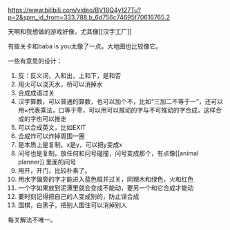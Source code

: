 https://www.bilibili.com/video/BV18Q4y127Tu?p=2&spm_id_from=333.788.b_6d756c74695f70616765.2

天啊和我想做的游戏好像，尤其像[[汉字工厂]]

有些关卡和baba is you太像了一点。大地图也比较像它。

一些有意思的设计：
1. 反：反义词，入和出，上和下，是和否
2. 用火可以浇灭水，桥可以消掉水
3. 合成成语过关
4. 汉字算数，可以普通的算数，也可以加个不，比如“三加二不等于一”，还可以用×代表乘法，口等于零，可以用可以推动的字与不可推动的字合成，这样合成的字也可以推走
5. 可以合成英文，比如EXIT
6. 合成炸可以炸掉周围一圈
7. 是本质上是复制，x是y，可以把y变成x
8. 问号也是复制，放任何和问号碰撞，问号变成那个，有点像[[animal planner]] 里面的问号
9. 用开，开门，比较朴素了。
10. 用水字偏旁的字才能进入蓝色框并过关，同理木和绿色，火和红色
11. 一个字如果放到泥潭里就会变成不能动，要另一个和它合成才能动
12. 要时刻记得把自己的人变成别的，防止误合成
13. 围棋，白黑子，把别人围住可以消掉别人

每关解法不唯一。